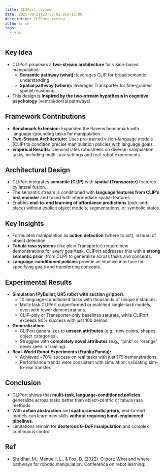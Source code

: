 ```yaml
---
title: CLIPort review
date: 2025-08-21T23:02:02.850+10:00
description: CLIPort review
authors: me
tags:
  - vlm
---
```


## Key Idea

- CLIPort proposes a **two-stream architecture** for vision-based manipulation:
  - **Semantic pathway (what):** leverages CLIP for broad semantic understanding.
  - **Spatial pathway (where):** leverages Transporter for fine-grained spatial reasoning.
- This design is **inspired by the two-stream hypothesis in cognitive psychology** (ventral/dorsal pathways).  

## Framework Contributions

- **Benchmark Extension:** Expanded the Ravens benchmark with language-grounding tasks for manipulation.  
- **Two-Stream Architecture:** Uses pre-trained vision-language models (CLIP) to condition precise manipulation policies with language goals.
- **Empirical Results:** Demonstrates robustness on diverse manipulation tasks, including multi-task settings and real-robot experiments.

## Architectural Design

- CLIPort integrates **semantic (CLIP)** with **spatial (Transporter)** features by lateral fusion.
- The semantic stream is conditioned with **language features from CLIP’s text encoder** and fused with intermediate spatial features.  
- Enables **end-to-end learning of affordance predictions** (pick-and-place) without explicit object models, segmentations, or symbolic states.  

## Key Insights

- Formulates manipulation as **action detection** (where to act), instead of object detection.
- **Tabula rasa systems** (like plain Transporter) require new demonstrations for every goal/task. CLIPort addresses this with a **strong semantic prior** (from CLIP) to generalize across tasks and concepts.
- **Language-conditioned policies** provide an intuitive interface for specifying goals and transferring concepts.  

## Experimental Results

- **Simulation (PyBullet, UR5 robot with suction gripper):**
  - 10 language-conditioned tasks with thousands of unique instances.
  - Multi-task CLIPort outperformed or matched single-task models, even with fewer demonstrations.
  - CLIP-only or Transporter-only baselines saturate, while CLIPort exceeds 90% success with just 100 demos.
- **Generalization:**
  - CLIPort generalizes to **unseen attributes** (e.g., new colors, shapes, object categories).
  - Struggles with **completely novel attributes** (e.g., “pink” or “orange” never seen in training).
- **Real-World Robot Experiments (Franka Panda):**  
  - Achieved ~70% success on real tasks with just 179 demonstrations.
  - Performance trends were consistent with simulation, validating sim-to-real transfer.

## Conclusion

- CLIPort shows that **multi-task, language-conditioned policies** generalize across tasks better than object-centric or tabula rasa methods.
- With **action abstraction** and **spatio-semantic priors**, end-to-end models can learn new skills **without requiring hand-engineered pipelines**.
- Limitations remain for **dexterous 6-DoF manipulation** and complex continuous control.

## Ref

- Shridhar, M., Manuelli, L., & Fox, D. (2022). Cliport: What and where pathways for robotic manipulation. Conference on robot learning.
